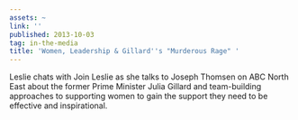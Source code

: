 ```yaml
---
assets: ~
link: ''
published: 2013-10-03
tag: in-the-media
title: 'Women, Leadership & Gillard''s "Murderous Rage" '
---
```

Leslie chats with Join Leslie as she talks to Joseph Thomsen on ABC North East about the former Prime Minister Julia Gillard and team-building approaches to supporting women to gain the support they need to be effective and inspirational. 
